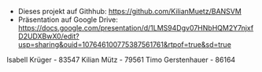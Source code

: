 - Dieses projekt auf Githhub: https://github.com/KilianMuetz/BANSVM
- Präsentation auf Google Drive: https://docs.google.com/presentation/d/1LMS94Dgv07HNbHQM2Y7njxfD2UDXBwX0/edit?usp=sharing&ouid=107646100775387561761&rtpof=true&sd=true


Isabell Krüger - 83547
Kilian Mütz - 79561
Timo Gerstenhauer - 86164